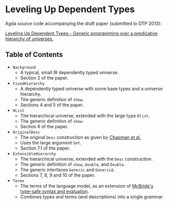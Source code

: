 Leveling Up Dependent Types
===========================

Agda source code accompanying the draft paper (submitted to DTP 2013):

[Leveling Up Dependent Types - Generic programming over a predicative hierarchy of universes.](http://bit.ly/10chSXL)

Table of Contents
-----------------

* `Background`
  * A typical, small IR dependently typed universe.
  * Section 2 of the paper.
* `FixedHierarchy`
  * A dependently typed universe with some base types and a universe hierarchy.
  * The generic definition of `show`.
  * Sections 4 and 5 of the paper.
* `HList`
  * The hierarchical universe, extended with the large type `Hlist`.
  * The generic definition of `show`.
  * Section 6 of the paper.
* `OriginalDesc`
  * The original `Desc` construction as given by [Chapman et al.](https://personal.cis.strath.ac.uk/pierreevariste.dagand/stuffs/levitation.pdf)
  * Uses the large argument `Set`.
  * Section 7.1 of the paper.
* `ExtensibleHierarchy`
  * The hierarchical universe, extended with the `Desc` construction.
  * The generic definition of `show`, `double`, and `δouble`.
  * The generic interfaces `Generic` and `GenericΔ`.
  * Sections 7, 8, 9 and 10 of the paper.
* `Terms`
  * The terms of the language model, as an extension of [McBride's type-safe syntax and evaluation](https://personal.cis.strath.ac.uk/conor.mcbride/pub/DepRep/DepRep.pdf).
  * Combines types and terms (and descriptions) into a single grammar.


